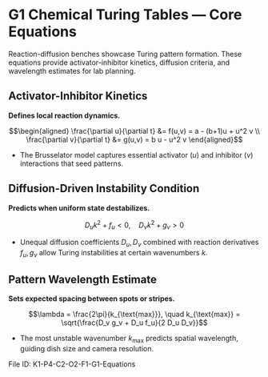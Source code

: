 # G1 Chemical Turing Tables — Core Equations

Reaction-diffusion benches showcase Turing pattern formation. These equations provide activator-inhibitor kinetics, diffusion criteria, and wavelength estimates for lab planning.

## Activator-Inhibitor Kinetics
**Defines local reaction dynamics.**

$$\begin{aligned}
\frac{\partial u}{\partial t} &= f(u,v) = a - (b+1)u + u^2 v \\
\frac{\partial v}{\partial t} &= g(u,v) = b u - u^2 v
\end{aligned}$$

- The Brusselator model captures essential activator ($u$) and inhibitor ($v$) interactions that seed patterns.

## Diffusion-Driven Instability Condition
**Predicts when uniform state destabilizes.**

$$D_u k^2 + f_u < 0, \quad D_v k^2 + g_v > 0$$

- Unequal diffusion coefficients $D_u, D_v$ combined with reaction derivatives $f_u, g_v$ allow Turing instabilities at certain wavenumbers $k$.

## Pattern Wavelength Estimate
**Sets expected spacing between spots or stripes.**

$$\lambda = \frac{2\pi}{k_{\text{max}}}, \quad k_{\text{max}} = \sqrt{\frac{D_v g_v + D_u f_u}{2 D_u D_v}}$$

- The most unstable wavenumber $k_{\text{max}}$ predicts spatial wavelength, guiding dish size and camera resolution.

File ID: K1-P4-C2-O2-F1-G1-Equations
